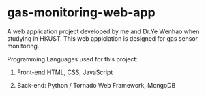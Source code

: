 # gas-monitoring-web-app
A web application project developed by me and Dr.Ye Wenhao when studying in HKUST. This web applciation is designed for gas sensor monitoring. 


Programming Languages used for this project:


  1. Front-end:HTML, CSS, JavaScript
    
  2. Back-end: Python / Tornado Web Framework, MongoDB

